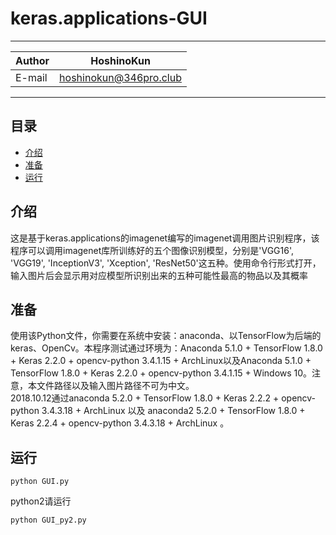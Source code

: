 # keras.applications-GUI

****
|Author|HoshinoKun|
|---|---
|E-mail|hoshinokun@346pro.club
****

## 目录
* [介绍](#介绍)
* [准备](#准备)
* [运行](#运行)

介绍
------
这是基于keras.applications的imagenet编写的imagenet调用图片识别程序，该程序可以调用imagenet库所训练好的五个图像识别模型，分别是'VGG16', 'VGG19', 'InceptionV3', 'Xception', 'ResNet50'这五种。使用命令行形式打开，输入图片后会显示用对应模型所识别出来的五种可能性最高的物品以及其概率

准备
------
使用该Python文件，你需要在系统中安装：anaconda、以TensorFlow为后端的keras、OpenCv。本程序测试通过环境为：Anaconda 5.1.0 + TensorFlow 1.8.0 + Keras 2.2.0 + opencv-python 3.4.1.15 + ArchLinux以及Anaconda 5.1.0 + TensorFlow 1.8.0 + Keras 2.2.0 + opencv-python 3.4.1.15 + Windows 10。注意，本文件路径以及输入图片路径不可为中文。  
2018.10.12通过anaconda 5.2.0 + TensorFlow 1.8.0 + Keras 2.2.2 + opencv-python 3.4.3.18 + ArchLinux 以及 anaconda2 5.2.0 + TensorFlow 1.8.0 + Keras 2.2.4 + opencv-python 3.4.3.18 + ArchLinux 。

运行
------
```
python GUI.py
```

python2请运行

```
python GUI_py2.py
```